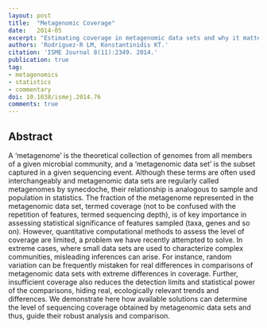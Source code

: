 ```yaml
---
layout: post
title:  "Metagenomic Coverage"
date:   2014-05
excerpt: "Estimating coverage in metagenomic data sets and why it matters."
authors: 'Rodriguez-R LM, Konstantinidis KT.'
citation: 'ISME Journal 8(11):2349. 2014.'
publication: true
tag:
- metagenomics
- statistics
- commentary
doi: 10.1038/ismej.2014.76
comments: true
---
```


## Abstract

A ‘metagenome’ is the theoretical collection of genomes from all members of a given microbial community, and a ‘metagenomic data set’ is the subset captured in a given sequencing event. Although these terms are often used interchangeably and metagenomic data sets are regularly called metagenomes by synecdoche, their relationship is analogous to sample and population in statistics. The fraction of the metagenome represented in the metagenomic data set, termed coverage (not to be confused with the repetition of features, termed sequencing depth), is of key importance in assessing statistical significance of features sampled (taxa, genes and so on). However, quantitative computational methods to assess the level of coverage are limited, a problem we have recently attempted to solve. In extreme cases, where small data sets are used to characterize complex communities, misleading inferences can arise. For instance, random variation can be frequently mistaken for real differences in comparisons of metagenomic data sets with extreme differences in coverage. Further, insufficient coverage also reduces the detection limits and statistical power of the comparisons, hiding real, ecologically relevant trends and differences. We demonstrate here how available solutions can determine the level of sequencing coverage obtained by metagenomic data sets and thus, guide their robust analysis and comparison.
